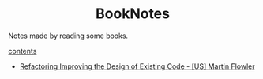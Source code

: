 # <center>BookNotes</center>
Notes made by reading some books.

 [contents](#0)  
- [Refactoring Improving the Design of Existing Code - [US] Martin Flowler](#)  